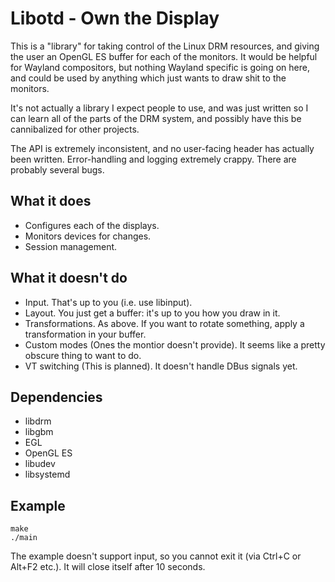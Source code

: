 # Libotd - Own the Display

This is a "library" for taking control of the Linux DRM resources, and giving the user
an OpenGL ES buffer for each of the monitors. It would be helpful for Wayland compositors,
but nothing Wayland specific is going on here, and could be used by anything which just
wants to draw shit to the monitors.

It's not actually a library I expect people to use, and was just written so I can learn
all of the parts of the DRM system, and possibly have this be cannibalized for other projects.

The API is extremely inconsistent, and no user-facing header has actually been written.
Error-handling and logging extremely crappy. There are probably several bugs.

## What it does
- Configures each of the displays.
- Monitors devices for changes.
- Session management.

## What it doesn't do
- Input. That's up to you (i.e. use libinput).
- Layout. You just get a buffer: it's up to you how you draw in it.
- Transformations. As above. If you want to rotate something, apply a transformation in your buffer.
- Custom modes (Ones the montior doesn't provide). It seems like a pretty obscure thing to want to do.
- VT switching (This is planned). It doesn't handle DBus signals yet.

## Dependencies
- libdrm
- libgbm
- EGL
- OpenGL ES
- libudev
- libsystemd

## Example
```
make
./main
```
The example doesn't support input, so you cannot exit it (via Ctrl+C or Alt+F2 etc.).
It will close itself after 10 seconds.
